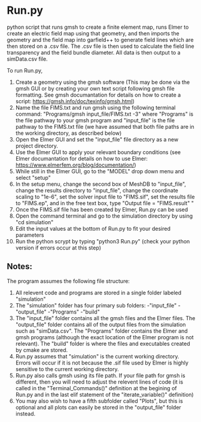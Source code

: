 # Run.py
python script that runs gmsh to create a finite element map, runs Elmer to create an electric field map using that geometry, and then imports the geometry and the field map into garfield++ to generate field lines which are then stored on a .csv file. The .csv file is then used to calculate the field line transparency and the field bundle diameter. All data is then output to a simData.csv file.

To run Run.py, 
1. Create a geometry using the gmsh software (This may be done via the gmsh GUI or by creating your own text script following gmsh file formatting. See gmsh documantation for details on how to create a script: https://gmsh.info/doc/texinfo/gmsh.html)
2. Name the file FIMS.txt and run gmsh using the following terminal command: "Programs/gmsh input_file/FIMS.txt -3" where "Programs" is the file pathway to your gmsh program and "input_file" is the file pathway to the FIMS.txt file (we have assumed that both file paths are in the working directory, as described below)
3. Open the Elmer GUI and set the "input_file" file directory as a new project directory.
4. Use the Elmer GUI to apply your relevant boundary conditions (see Elmer documantation for details on how to use Elmer: https://www.elmerfem.org/blog/documentation/)
5. While still in the Elmer GUI, go to the "MODEL" drop down menu and select "setup"
6. In the setup menu, change the second box of MeshDB to "input_file", change the results directory to "input_file", change the coordinate scaling to "1e-6", set the solver input file to "FIMS.sif", set the results file to "FIMS.ep", and in the free text box, type "Output file = "FIMS.result" "
7. Once the FIMS.sif file has been created by Elmer, Run.py can be used
8. Open the command terminal and go to the simulation directory by using "cd simulation"
9. Edit the input values at the bottom of Run.py to fit your desired parameters
10. Run the python scrypt by typing "python3 Run.py" (check your python version if errors occur at this step)

## Notes:
The program assumes the following file structure: 
  1. All relevent code and programs are stored in a single folder labeled "simulation"
  2. The "simulation" folder has four primary sub folders:
       -"input_file"
       -"output_file"
       -"Programs"
       -"build"
  3. The "input_file" folder contains all the gmsh files and the Elmer files. The "output_file" folder contains all of the output files from the simulation such as "simData.csv". The "Programs" folder contains the Elmer and gmsh programs (although the exact location of the Elmer program is not relevant). The "build" folder is where the files and executables created by cmake are stored.
  4. Run.py assumes that "simulation" is the current working directory. Errors will occur if it is not because the .sif file used by Elmer is highly sensitive to the current working directory.
  5. Run.py also calls gmsh using its file path. If your file path for gmsh is different, then you will need to adjust the relevent lines of code (it is called in the "Terminal_Commands()" definition at the begining of Run.py and in the last elif statement of the "iterate_variable()" definition)
  6. You may also wish to have a fifth subfolder called "Plots", but this is optional and all plots can easily be stored in the "output_file" folder instead.

